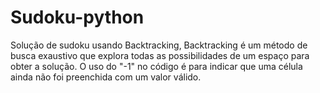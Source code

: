# Sudoku-python
Solução de sudoku usando Backtracking, Backtracking é um método de busca exaustivo que explora todas as possibilidades de um espaço para obter a solução.
O uso do "-1" no código é para indicar que uma célula ainda não foi preenchida com um valor válido.
